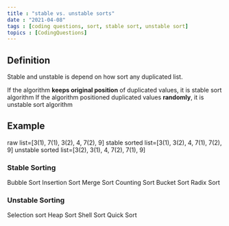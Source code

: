 ```yaml
---
title : "stable vs. unstable sorts"
date : "2021-04-08"
tags : [coding questions, sort, stable sort, unstable sort]
topics : [CodingQuestions]
---
```


## Definition

Stable and unstable is depend on how sort any duplicated list.

If the algorithm **keeps original position** of duplicated values, it is stable sort algorithm
If the algorithm positioned duplicated values **randomly**, it is unstable sort algorithm

## Example

raw list=[3(1), 7(1), 3(2), 4, 7(2), 9]
stable sorted list=[3(1), 3(2), 4, 7(1), 7(2), 9]
unstable sorted list=[3(2), 3(1), 4, 7(2), 7(1), 9]

### Stable Sorting

Bubble Sort
Insertion Sort
Merge Sort
Counting Sort
Bucket Sort
Radix Sort

### Unstable Sorting

Selection sort
Heap Sort
Shell Sort
Quick Sort
